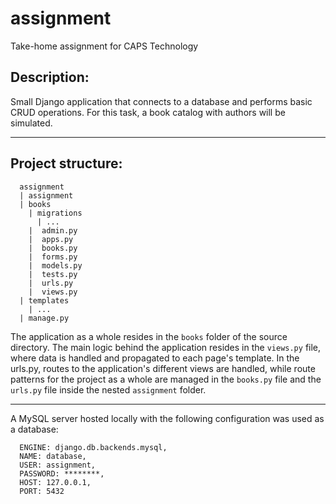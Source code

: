 # assignment
Take-home assignment for CAPS Technology

## Description: 
Small Django application that connects to a database and performs basic CRUD operations. For this task, a book catalog with authors will be simulated.

---

## Project structure:
```
  assignment
  | assignment
  | books
    | migrations
      | ...
    |  admin.py
    |  apps.py
    |  books.py
    |  forms.py
    |  models.py
    |  tests.py
    |  urls.py
    |  views.py
  | templates
    | ...
  | manage.py
```

The application as a whole resides in the `books` folder of the source directory. The main logic behind the application resides in the `views.py` file, where data is handled and propagated to each page's template. In the urls.py, routes to the application's different views are handled, while route patterns for the project as a whole are managed in the `books.py` file and the `urls.py` file inside the nested `assignment` folder.

---

A MySQL server hosted locally with the following configuration was used as a database:

```
  ENGINE: django.db.backends.mysql,
  NAME: database,
  USER: assignment,
  PASSWORD: ********,
  HOST: 127.0.0.1,
  PORT: 5432
```
